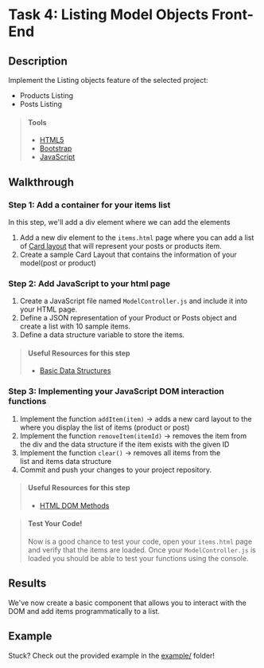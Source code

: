 # Task 4: Listing Model Objects Front-End

## Description

Implement the Listing objects feature of the selected project:
* Products Listing
* Posts Listing


> #### Tools
> - [HTML5](https://developer.mozilla.org/en-US/docs/Web/Guide/HTML/HTML5)
> - [Bootstrap](https://developer.mozilla.org/en-US/docs/Web/Guide/HTML/HTML5)
> - [JavaScript](https://developer.mozilla.org/en-US/docs/Web/JavaScript/Reference)
      
    
## Walkthrough

### Step 1: Add a container for your items list

In this step, we'll add a div element where we can add the elements

1. Add a new div element to the `items.html` page where you can add a list of [Card layout](https://getbootstrap.com/docs/4.0/components/card/) that will represent your posts or products item. 
2. Create a sample Card Layout that contains the information of your model(post or product)

### Step 2: Add JavaScript to your html page

1. Create a JavaScript file named `ModelController.js` and include it into your HTML page.
2. Define a JSON representation of your Product or Posts object and create a list with 10 sample items.
3. Define a data structure variable to store the items.

> #### Useful Resources for this step
> - [Basic Data Structures](https://www.freecodecamp.org/learn/javascript-algorithms-and-data-structures/basic-data-structures/use-an-array-to-store-a-collection-of-data)

### Step 3: Implementing your JavaScript DOM interaction functions

1. Implement the function `addItem(item)` -> adds a new card layout to the <div> where you display the list of items (product or post)
2. Implement the function `removeItem(itemId)` -> removes the item from the div and the data structure if the item exists with the given ID
3. Implement the function `clear()` -> removes all items from the <div> list and items data structure
4. Commit and push your changes to your project repository.
    
> #### Useful Resources for this step
> - [HTML DOM Methods](https://www.w3schools.com/js/js_htmldom_methods.asp)


> #### Test Your Code!
> Now is a good chance to test your code, open your `items.html` page and verify that the items are loaded.
> Once your `ModelController.js` is loaded you should be able to test your functions using the console.

## Results

We've now create a basic component that allows you to interact with the DOM and add items programmatically to a list.

## Example

Stuck? Check out the provided example in the [example/](example/) folder!
